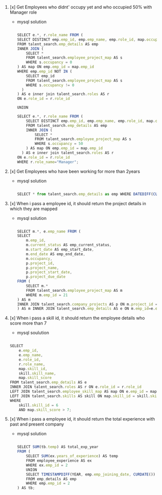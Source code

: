 1. [x] Get Employees who didnt' occupy yet and who occupied 50% with Manager role

   - mysql solution

     ```js

     SELECT e.*, r.role_name FROM (
     SELECT DISTINCT emp.emp_id, emp.emp_name, emp.role_id, map.occupancy
     FROM talent_search.emp_details AS emp
     INNER JOIN (
         SELECT *
         FROM talent_search.employee_project_map AS s
         WHERE s.occupancy = 0
     ) AS map ON emp.emp_id = map.emp_id
     WHERE emp.emp_id NOT IN (
         SELECT emp_id
         FROM talent_search.employee_project_map AS s
         WHERE s.occupancy != 0
       )
     ) AS e inner join talent_search.roles AS r
     ON e.role_id = r.role_id

     UNION

     SELECT e.*, r.role_name FROM (
         SELECT DISTINCT emp.emp_id, emp.emp_name, emp.role_id, map.occupancy
         FROM talent_search.emp_details AS emp
         INNER JOIN (
             SELECT *
             FROM talent_search.employee_project_map AS s
             WHERE s.occupancy = 50
         ) AS map ON emp.emp_id = map.emp_id
       ) AS e inner join talent_search.roles AS r
     ON e.role_id = r.role_id
     WHERE r.role_name="Manager";

     ```

2. [x] Get Employees who have been working for more than 2years

   - mysql solution

     ```js

     SELECT * from talent_search.emp_details as emp WHERE DATEDIFF(CURDATE(), emp.emp_joining_date) > 730;

     ```

3. [x] When i pass a employee id, it should return the project details in which they are mapped

   - mysql solution

     ```js

     SELECT m.*, e.emp_name FROM (
     SELECT
         m.emp_id,
         m.current_status AS emp_current_status,
         m.start_date AS emp_start_date,
         m.end_date AS emp_end_date,
         m.occupancy,
         p.project_id,
         p.project_name,
         p.project_start_date,
         p.project_due_date
     FROM (
         SELECT m.*
         FROM talent_search.employee_project_map AS m
         WHERE m.emp_id = 21
     ) AS m
     INNER JOIN talent_search.company_projects AS p ON m.project_id = p.project_id
     ) AS m INNER JOIN talent_search.emp_details AS e ON m.emp_id=e.emp_id;


     ```

4. [x] When i pass a skill id, it should return the employee details who score more than 7

   - mysql soulution

   ```js

   SELECT
       e.emp_id,
       e.emp_name,
       e.role_id,
       r.role_name,
       map.skill_id,
       skill.skill_name,
       map.skill_score
   FROM talent_search.emp_details AS e
   INNER JOIN talent_search.roles AS r ON e.role_id = r.role_id
   LEFT JOIN talent_search.employee_skill_map AS map ON e.emp_id = map.emp_id
   LEFT JOIN talent_search.skills AS skill ON map.skill_id = skill.skill_id
   WHERE
       skill.skill_id = 6
       AND map.skill_score > 7;

   ```

5. [x] When i pass a employee id, it should return the total experience with past and present company

   - mysql solution

     ```js

     SELECT SUM(tb.temp) AS total_exp_year
     FROM (
         SELECT SUM(ex.years_of_experience) AS temp
         FROM employee_experience AS ex
         WHERE ex.emp_id = 2
         UNION
         SELECT TIMESTAMPDIFF(YEAR, emp.emp_joining_date, CURDATE()) as temp
         FROM emp_details AS emp
         WHERE emp.emp_id = 2
     ) AS tb;


     ```
